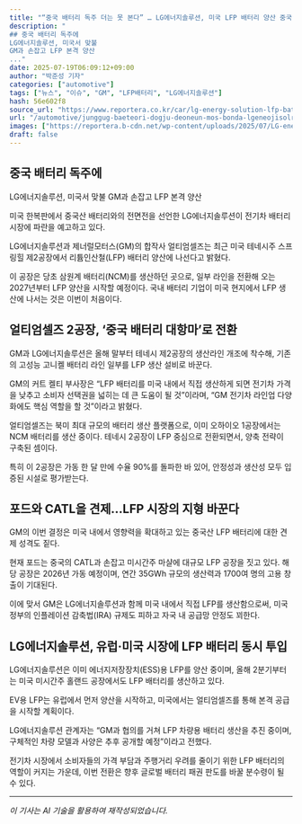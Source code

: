 ```yaml
---
title: "“중국 배터리 독주 더는 못 본다” … LG에너지솔루션, 미국 LFP 배터리 양산 중국 CATL과 경쟁 모드"
description: "
## 중국 배터리 독주에
LG에너지솔루션, 미국서 맞불
GM과 손잡고 LFP 본격 양산
..."
date: 2025-07-19T06:09:12+09:00
author: "박준성 기자"
categories: ["automotive"]
tags: ["뉴스", "이슈", "GM", "LFP배터리", "LG에너지솔루션"]
hash: 56e602f8
source_url: "https://www.reportera.co.kr/car/lg-energy-solution-lfp-battery-production/"
url: "/automotive/junggug-baeteori-dogju-deoneun-mos-bonda-lgeneojisolrusyeon/"
images: ["https://reportera.b-cdn.net/wp-content/uploads/2025/07/LG-energy-solution-1024x576.jpg"]
draft: false
---
```



## 중국 배터리 독주에
LG에너지솔루션, 미국서 맞불
GM과 손잡고 LFP 본격 양산


미국 한복판에서 중국산 배터리와의 전면전을 선언한 LG에너지솔루션이 전기차 배터리 시장에 파란을 예고하고 있다.

LG에너지솔루션과 제너럴모터스(GM)의 합작사 얼티엄셀즈는 최근 미국 테네시주 스프링힐 제2공장에서 리튬인산철(LFP) 배터리 양산에 나선다고 밝혔다.

이 공장은 당초 삼원계 배터리(NCM)를 생산하던 곳으로, 일부 라인을 전환해 오는 2027년부터 LFP 양산을 시작할 예정이다. 국내 배터리 기업이 미국 현지에서 LFP 생산에 나서는 것은 이번이 처음이다.


## 얼티엄셀즈 2공장, ‘중국 배터리 대항마’로 전환


GM과 LG에너지솔루션은 올해 말부터 테네시 제2공장의 생산라인 개조에 착수해, 기존의 고성능 고니켈 배터리 라인 일부를 LFP 생산 설비로 바꾼다.

GM의 커트 켈티 부사장은 “LFP 배터리를 미국 내에서 직접 생산하게 되면 전기차 가격을 낮추고 소비자 선택권을 넓히는 데 큰 도움이 될 것”이라며, “GM 전기차 라인업 다양화에도 핵심 역할을 할 것”이라고 밝혔다.

얼티엄셀즈는 북미 최대 규모의 배터리 생산 플랫폼으로, 이미 오하이오 1공장에서는 NCM 배터리를 생산 중이다. 테네시 2공장이 LFP 중심으로 전환되면서, 양축 전략이 구축된 셈이다.

특히 이 2공장은 가동 한 달 만에 수율 90%를 돌파한 바 있어, 안정성과 생산성 모두 입증된 시설로 평가받는다.


## 포드와 CATL을 견제…LFP 시장의 지형 바꾼다


GM의 이번 결정은 미국 내에서 영향력을 확대하고 있는 중국산 LFP 배터리에 대한 견제 성격도 짙다.

현재 포드는 중국의 CATL과 손잡고 미시간주 마샬에 대규모 LFP 공장을 짓고 있다. 해당 공장은 2026년 가동 예정이며, 연간 35GWh 규모의 생산력과 1700여 명의 고용 창출이 기대된다.

이에 맞서 GM은 LG에너지솔루션과 함께 미국 내에서 직접 LFP를 생산함으로써, 미국 정부의 인플레이션 감축법(IRA) 규제도 피하고 자국 내 공급망 안정도 꾀한다.


## LG에너지솔루션, 유럽·미국 시장에 LFP 배터리 동시 투입


LG에너지솔루션은 이미 에너지저장장치(ESS)용 LFP를 양산 중이며, 올해 2분기부터는 미국 미시간주 홀랜드 공장에서도 LFP 배터리를 생산하고 있다.

EV용 LFP는 유럽에서 먼저 양산을 시작하고, 미국에서는 얼티엄셀즈를 통해 본격 공급을 시작할 계획이다.

LG에너지솔루션 관계자는 “GM과 협의를 거쳐 LFP 차량용 배터리 생산을 추진 중이며, 구체적인 차량 모델과 사양은 추후 공개할 예정”이라고 전했다.

전기차 시장에서 소비자들의 가격 부담과 주행거리 우려를 줄이기 위한 LFP 배터리의 역할이 커지는 가운데, 이번 전환은 향후 글로벌 배터리 패권 판도를 바꿀 분수령이 될 수 있다.

---
*이 기사는 AI 기술을 활용하여 재작성되었습니다.*
